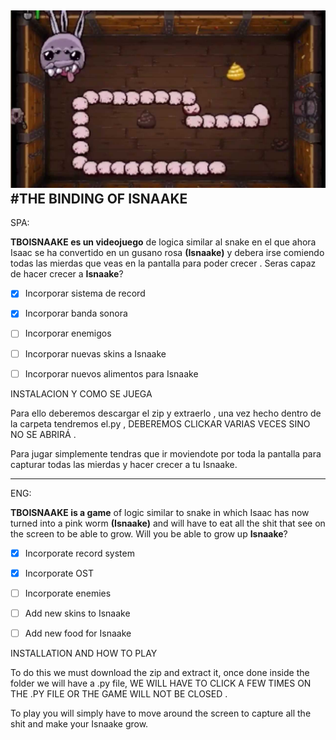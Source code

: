 ![image](SNEIK.jpg)
#THE BINDING OF ISNAAKE
---------------------------------------------------------------------------------------
SPA:

**TBOISNAAKE es un videojuego** de logica similar al snake en el que ahora Isaac se ha
convertido en un gusano rosa **(Isnaake)** y debera irse comiendo todas las mierdas que 
veas en la pantalla para poder crecer . Seras capaz de hacer crecer a **Isnaake**?

- [x] Incorporar sistema de record
- [x] Incorporar banda sonora
- [ ] Incorporar enemigos
- [ ] Incorporar nuevas skins a Isnaake
- [ ] Incorporar nuevos alimentos para Isnaake


 
INSTALACION Y COMO SE JUEGA


Para ello deberemos descargar el zip y extraerlo ,  una vez hecho dentro de la carpeta tendremos el.py , DEBEREMOS CLICKAR VARIAS VECES SINO NO SE ABRIRÁ .

Para jugar simplemente tendras que ir moviendote por toda la pantalla para capturar todas las mierdas y hacer crecer a tu Isnaake.

--------------------------------------------------------------------------------------------
ENG:

**TBOISNAAKE is a game** of logic similar to snake in which Isaac has now
turned into a pink worm **(Isnaake)** and will have to eat all the shit that
see on the screen to be able to grow. Will you be able to grow up **Isnaake**?

- [x] Incorporate record system
- [x] Incorporate OST
- [ ] Incorporate enemies
- [ ] Add new skins to Isnaake
- [ ] Add new food for Isnaake


 
INSTALLATION AND HOW TO PLAY

To do this we must download the zip and extract it, once done inside the folder we will have a .py file,  WE WILL HAVE TO CLICK A FEW TIMES ON THE .PY FILE OR THE GAME WILL NOT BE CLOSED .

To play you will simply have to move around the screen to capture all the shit and make your Isnaake grow.
